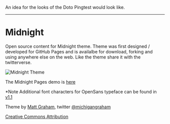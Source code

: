 An idea for the looks of the Doto Pingtest would look like.






---
# Midnight

Open source content for Midnight theme. Theme was first designed / developed for GitHub Pages and is availalbe for download, forking and using anywhere else on the web. Like the theme share it with the twitterverse.

![Midnight Theme](http://f.cl.ly/items/2G0Q031t2K3h0F2i3V1E/Screen%20Shot%202012-12-25%20at%208.38.55%20AM.png)

The Midnight Pages demo is [here](http://mattgraham.github.com/Midnight)

*Note Additional font characters for OpenSans typeface can be found in [v1.1](https://github.com/mattgraham/Midnight/archive/v1.1.zip)

Theme by [Matt Graham](http://madebygraham.com), twitter [@michigangraham](http://twitter.com/#!/michigangraham)

[Creative Commons Attribution](http://creativecommons.org/licenses/by/3.0/)
